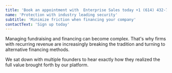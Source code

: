 ```yaml
---
title: 'Book an appointment with  Enterprise Sales today +1 (614) 432-7605'
name: 'Protection with industry leading security'
subtitle: 'Minimize friction when financing your company'
contactText: 'Sign up today'
---
```


Managing fundraising and financing can become complex. That's why firms with recurring revenue are increasingly breaking the tradition and turning to alternative financing methods.

We sat down with multiple founders to hear exactly how they realized the full value brought forth by our platform.

<br/><br/>
<br/>
